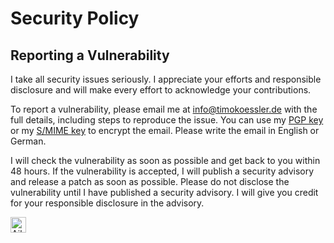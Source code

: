 # Security Policy

## Reporting a Vulnerability

I take all security issues seriously. I appreciate your efforts and responsible disclosure and will make every effort to acknowledge your contributions.

To report a vulnerability, please email me at [info@timokoessler.de](mailto:info@timokoessler.de) with the full details, including steps to reproduce the issue. You can use my [PGP key](https://timokoessler.de/pgp-key.txt) or my [S/MIME key](https://timokoessler.de/smime.txt) to encrypt the email. Please write the email in English or German.

I will check the vulnerability as soon as possible and get back to you within 48 hours. If the vulnerability is accepted, I will publish a security advisory and release a patch as soon as possible. Please do not disclose the vulnerability until I have published a security advisory. I will give you credit for your responsible disclosure in the advisory.

<a href="https://www.aikido.dev" target="_blank">
    <img src="https://app.aikido.dev/assets/badges/label-only-light-theme.svg" alt="Aikido Security" height="25" />    
</a>
